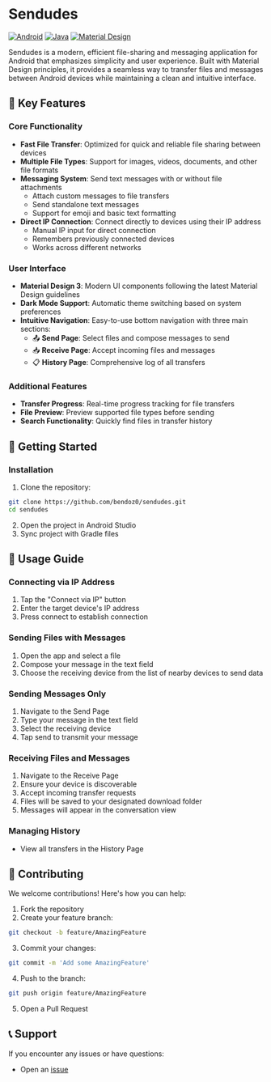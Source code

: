 # Sendudes
[![Android](https://img.shields.io/badge/Android-3DDC84?style=flat&logo=android&logoColor=white)](https://developer.android.com/)
[![Java](https://img.shields.io/badge/Java-007396?style=flat&logo=java&logoColor=white)](https://www.java.com/)
[![Material Design](https://img.shields.io/badge/Material%20Design-6200EE?style=flat&logo=materialdesign&logoColor=white)](https://material.io/)

Sendudes is a modern, efficient file-sharing and messaging application for Android that emphasizes simplicity and user experience. Built with Material Design principles, it provides a seamless way to transfer files and messages between Android devices while maintaining a clean and intuitive interface.

## 📱 Key Features
### Core Functionality
- **Fast File Transfer**: Optimized for quick and reliable file sharing between devices
- **Multiple File Types**: Support for images, videos, documents, and other file formats
- **Messaging System**: Send text messages with or without file attachments
  - Attach custom messages to file transfers
  - Send standalone text messages
  - Support for emoji and basic text formatting
- **Direct IP Connection**: Connect directly to devices using their IP address
  - Manual IP input for direct connection
  - Remembers previously connected devices
  - Works across different networks

### User Interface
- **Material Design 3**: Modern UI components following the latest Material Design guidelines
- **Dark Mode Support**: Automatic theme switching based on system preferences
- **Intuitive Navigation**: Easy-to-use bottom navigation with three main sections:
  - 📤 **Send Page**: Select files and compose messages to send
  - 📥 **Receive Page**: Accept incoming files and messages
  - 📋 **History Page**: Comprehensive log of all transfers

### Additional Features
- **Transfer Progress**: Real-time progress tracking for file transfers
- **File Preview**: Preview supported file types before sending
- **Search Functionality**: Quickly find files in transfer history

## 🚀 Getting Started
### Installation
1. Clone the repository:
```bash
git clone https://github.com/bendoz0/sendudes.git
cd sendudes
```
2. Open the project in Android Studio
3. Sync project with Gradle files

## 📱 Usage Guide
### Connecting via IP Address
1. Tap the "Connect via IP" button
2. Enter the target device's IP address
3. Press connect to establish connection

### Sending Files with Messages
1. Open the app and select a file
3. Compose your message in the text field
4. Choose the receiving device from the list of nearby devices to send data

### Sending Messages Only
1. Navigate to the Send Page
2. Type your message in the text field
3. Select the receiving device
4. Tap send to transmit your message

### Receiving Files and Messages
1. Navigate to the Receive Page
2. Ensure your device is discoverable
3. Accept incoming transfer requests
4. Files will be saved to your designated download folder
5. Messages will appear in the conversation view

### Managing History
- View all transfers in the History Page

## 🤝 Contributing
We welcome contributions! Here's how you can help:
1. Fork the repository
2. Create your feature branch:
```bash
git checkout -b feature/AmazingFeature
```
3. Commit your changes:
```bash
git commit -m 'Add some AmazingFeature'
```
4. Push to the branch:
```bash
git push origin feature/AmazingFeature
```
5. Open a Pull Request

## 📞 Support
If you encounter any issues or have questions:
- Open an [issue](https://github.com/bendoz0/sendudes/issues)
